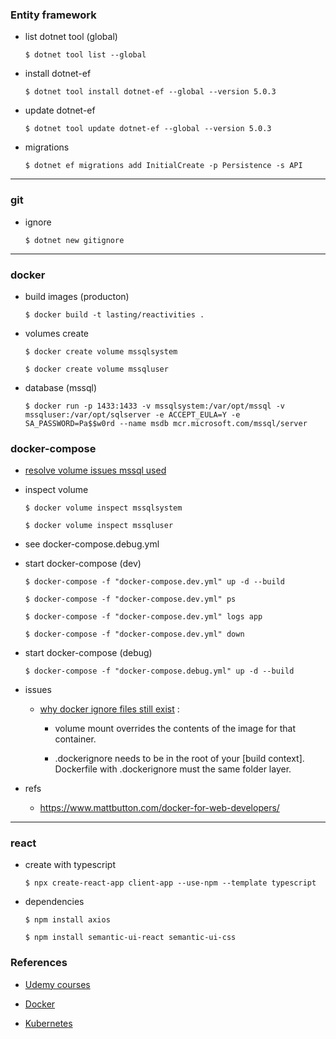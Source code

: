 ### Entity framework

- list dotnet tool (global)

      $ dotnet tool list --global

- install dotnet-ef

      $ dotnet tool install dotnet-ef --global --version 5.0.3

- update dotnet-ef

      $ dotnet tool update dotnet-ef --global --version 5.0.3

- migrations

      $ dotnet ef migrations add InitialCreate -p Persistence -s API

---
### git

- ignore

      $ dotnet new gitignore

---
### docker

- build images (producton)

      $ docker build -t lasting/reactivities .

- volumes create

      $ docker create volume mssqlsystem

      $ docker create volume mssqluser

- database (mssql)

      $ docker run -p 1433:1433 -v mssqlsystem:/var/opt/mssql -v mssqluser:/var/opt/sqlserver -e ACCEPT_EULA=Y -e SA_PASSWORD=Pa$$w0rd --name msdb mcr.microsoft.com/mssql/server

### docker-compose

- [resolve volume issues mssql used](https://sqldbawithabeard.com/2019/03/26/persisting-databases-with-named-volumes-on-windows-with-docker-compose/)

- inspect volume

      $ docker volume inspect mssqlsystem

      $ docker volume inspect mssqluser

- see docker-compose.debug.yml

- start docker-compose (dev)

      $ docker-compose -f "docker-compose.dev.yml" up -d --build

      $ docker-compose -f "docker-compose.dev.yml" ps

      $ docker-compose -f "docker-compose.dev.yml" logs app

      $ docker-compose -f "docker-compose.dev.yml" down

- start docker-compose (debug)

      $ docker-compose -f "docker-compose.debug.yml" up -d --build

- issues 

  - [why docker ignore files still exist](https://stackoverflow.com/questions/60713751/where-to-put-dockerignore) : 

      - volume mount overrides the contents of the image for that container.

      - .dockerignore needs to be in the root of your [build context]. Dockerfile with .dockerignore must the same folder layer.

- refs

  - https://www.mattbutton.com/docker-for-web-developers/

---
### react

- create with typescript

      $ npx create-react-app client-app --use-npm --template typescript

- dependencies

      $ npm install axios

      $ npm install semantic-ui-react semantic-ui-css
      

### References

- [Udemy courses](https://www.udemy.com/course/complete-guide-to-building-an-app-with-net-core-and-react/)

- [Docker](https://www.docker.com/get-started)

- [Kubernetes](https://kubernetes.io/)